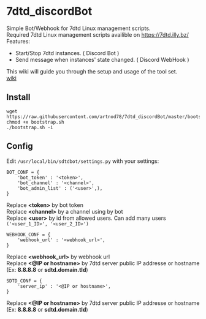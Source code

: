 # 7dtd_discordBot
Simple Bot/Webhook for 7dtd Linux management scripts.  
Required 7dtd Linux management scripts availible on https://7dtd.illy.bz/  
Features:
  * Start/Stop 7dtd instances. ( Discord Bot )
  * Send message when instances' state changed. ( Discord WebHook )  

This wiki will guide you through the setup and usage of the tool set.  
[wiki](https://github.com/artnod78/7dtd_discordBot/wiki)
## Install
```
wget https://raw.githubusercontent.com/artnod78/7dtd_discordBot/master/bootstrap/bootstrap.sh
chmod +x bootstrap.sh
./bootstrap.sh -i
```
## Config
Edit `/usr/local/bin/sdtdbot/settings.py` with your settings:
```
BOT_CONF = {
    'bot_token' : '<token>',
    'bot_channel' : '<channel>',
    'bot_admin_list' : ('<user>',),
}
```
Replace **\<token>** by bot token  
Replace **\<channel>** by a channel using by bot  
Replace **\<user>** by id from allowed users. Can add many users `('<user_1_ID>', '<user_2_ID>')`  
  
```
WEBHOOK_CONF = {
    'webhook_url' : '<webhook_url>',
}
```
Replace **\<webhook_url>** by webhook url  
Replace **\<@IP or hostname>** by 7dtd server public IP addresse or hostname (Ex: **8.8.8.8** or **sdtd.domain.tld**)  
  
```
SDTD_CONF = {
    'server_ip' : '<@IP or hostname>',
}
```
Replace **\<@IP or hostname>** by 7dtd server public IP addresse or hostname (Ex: **8.8.8.8** or **sdtd.domain.tld**)  
